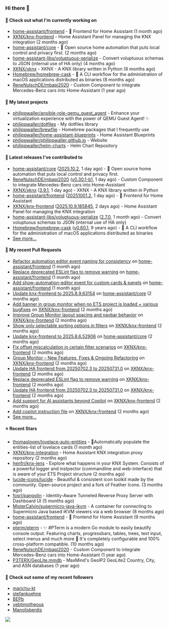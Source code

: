 ### Hi there 👋

#### 👷 Check out what I'm currently working on

- [home-assistant/frontend](https://github.com/home-assistant/frontend) - :lollipop: Frontend for Home Assistant (1 month ago)
- [XKNX/knx-frontend](https://github.com/XKNX/knx-frontend) - Home Assistant Panel for managing the KNX integration (2 months ago)
- [home-assistant/core](https://github.com/home-assistant/core) - :house_with_garden: Open source home automation that puts local control and privacy first. (2 months ago)
- [home-assistant-libs/voluptuous-serialize](https://github.com/home-assistant-libs/voluptuous-serialize) - Convert voluptuous schemas to JSON (internal use of HA only) (4 months ago)
- [XKNX/xknx](https://github.com/XKNX/xknx) - XKNX - A KNX library written in Python (8 months ago)
- [Homebrew/homebrew-cask](https://github.com/Homebrew/homebrew-cask) - 🍻 A CLI workflow for the administration of macOS applications distributed as binaries (8 months ago)
- [ReneNulschDE/mbapi2020](https://github.com/ReneNulschDE/mbapi2020) - Custom Component to integrate Mercedes-Benz cars into Home-Assistant (1 year ago)

#### 🌱 My latest projects

- [philippwaller/ansible-role-qemu_guest_agent](https://github.com/philippwaller/ansible-role-qemu_guest_agent) - Enhance your virtualization experience with the power of QEMU Guest Agent! ✨
- [philippwaller/dotfiles](https://github.com/philippwaller/dotfiles) - My dotfiles library
- [philippwaller/brewfile](https://github.com/philippwaller/brewfile) - Homebrew packages that I frequently use
- [philippwaller/home-assistant-blueprints](https://github.com/philippwaller/home-assistant-blueprints) - Home Assistant Blueprints
- [philippwaller/philippwaller.github.io](https://github.com/philippwaller/philippwaller.github.io) - Website
- [philippwaller/helm-charts](https://github.com/philippwaller/helm-charts) - Helm Chart Repository

#### 🔭 Latest releases I've contributed to

- [home-assistant/core](https://github.com/home-assistant/core) ([2025.10.2](https://github.com/home-assistant/core/releases/tag/2025.10.2), 1 day ago) - :house_with_garden: Open source home automation that puts local control and privacy first.
- [ReneNulschDE/mbapi2020](https://github.com/ReneNulschDE/mbapi2020) ([v0.30.1-b1](https://github.com/ReneNulschDE/mbapi2020/releases/tag/v0.30.1-b1), 1 day ago) - Custom Component to integrate Mercedes-Benz cars into Home-Assistant
- [XKNX/xknx](https://github.com/XKNX/xknx) ([3.9.1](https://github.com/XKNX/xknx/releases/tag/3.9.1), 1 day ago) - XKNX - A KNX library written in Python
- [home-assistant/frontend](https://github.com/home-assistant/frontend) ([20251001.2](https://github.com/home-assistant/frontend/releases/tag/20251001.2), 1 day ago) - :lollipop: Frontend for Home Assistant
- [XKNX/knx-frontend](https://github.com/XKNX/knx-frontend) ([2025.10.9.185845](https://github.com/XKNX/knx-frontend/releases/tag/2025.10.9.185845), 2 days ago) - Home Assistant Panel for managing the KNX integration
- [home-assistant-libs/voluptuous-serialize](https://github.com/home-assistant-libs/voluptuous-serialize) ([2.7.0](https://github.com/home-assistant-libs/voluptuous-serialize/releases/tag/2.7.0), 1 month ago) - Convert voluptuous schemas to JSON (internal use of HA only)
- [Homebrew/homebrew-cask](https://github.com/Homebrew/homebrew-cask) ([v0.60.1](https://github.com/Homebrew/homebrew-cask/releases/tag/v0.60.1), 9 years ago) - 🍻 A CLI workflow for the administration of macOS applications distributed as binaries
- [See more...](https://github.com/philippwaller/philippwaller/blob/main/releases.md)

#### 🔨 My recent Pull Requests

- [Refactor automation editor event naming for consistency](https://github.com/home-assistant/frontend/pull/26634) on [home-assistant/frontend](https://github.com/home-assistant/frontend) (1 month ago)
- [Replace deprecated ESLint flag to remove warning](https://github.com/home-assistant/frontend/pull/26630) on [home-assistant/frontend](https://github.com/home-assistant/frontend) (1 month ago)
- [Add show-automation-editor event for custom cards &amp; panels](https://github.com/home-assistant/frontend/pull/26613) on [home-assistant/frontend](https://github.com/home-assistant/frontend) (1 month ago)
- [Update knx-frontend to 2025.8.9.63154](https://github.com/home-assistant/core/pull/150323) on [home-assistant/core](https://github.com/home-assistant/core) (2 months ago)
- [Add banner in group monitor when no ETS project is loaded &#43; various bugfixes](https://github.com/XKNX/knx-frontend/pull/258) on [XKNX/knx-frontend](https://github.com/XKNX/knx-frontend) (2 months ago)
- [Improve Group Monitor layout spacing and navbar behavior](https://github.com/XKNX/knx-frontend/pull/257) on [XKNX/knx-frontend](https://github.com/XKNX/knx-frontend) (2 months ago)
- [Show only selectable sorting options in filters](https://github.com/XKNX/knx-frontend/pull/256) on [XKNX/knx-frontend](https://github.com/XKNX/knx-frontend) (2 months ago)
- [Update knx-frontend to 2025.8.6.52906](https://github.com/home-assistant/core/pull/150085) on [home-assistant/core](https://github.com/home-assistant/core) (2 months ago)
- [Fix offset miscalculation in certain filter scenarios](https://github.com/XKNX/knx-frontend/pull/255) on [XKNX/knx-frontend](https://github.com/XKNX/knx-frontend) (2 months ago)
- [Group Monitor – New Features, Fixes &amp; Ongoing Refactoring](https://github.com/XKNX/knx-frontend/pull/253) on [XKNX/knx-frontend](https://github.com/XKNX/knx-frontend) (2 months ago)
- [Update HA frontend from 20250702.3 to 20250731.0](https://github.com/XKNX/knx-frontend/pull/251) on [XKNX/knx-frontend](https://github.com/XKNX/knx-frontend) (2 months ago)
- [Replace deprecated ESLint flag to remove warning](https://github.com/XKNX/knx-frontend/pull/250) on [XKNX/knx-frontend](https://github.com/XKNX/knx-frontend) (2 months ago)
- [Update HA frontend from 20250702.3 to 20250731.0](https://github.com/XKNX/knx-frontend/pull/249) on [XKNX/knx-frontend](https://github.com/XKNX/knx-frontend) (2 months ago)
- [Add support for AI assistants beyond Copilot](https://github.com/XKNX/knx-frontend/pull/248) on [XKNX/knx-frontend](https://github.com/XKNX/knx-frontend) (2 months ago)
- [Add copilot instruction file](https://github.com/XKNX/knx-frontend/pull/247) on [XKNX/knx-frontend](https://github.com/XKNX/knx-frontend) (2 months ago)
- [See more...](https://github.com/philippwaller/philippwaller/blob/main/pull-requests.md)

#### ⭐ Recent Stars

- [thomasloven/lovelace-auto-entities](https://github.com/thomasloven/lovelace-auto-entities) - 🔹Automatically populate the entities-list of lovelace cards (1 month ago)
- [XKNX/knx-integration](https://github.com/XKNX/knx-integration) - Home Assistant KNX integration proxy repository (2 months ago)
- [henfri/knx-lens](https://github.com/henfri/knx-lens) - Explore what happens in your KNX System. Consists of a powerful logger and instpector (commandline and web-interface) that is aware of your ETS Project structure (2 months ago)
- [lucide-icons/lucide](https://github.com/lucide-icons/lucide) - Beautiful &amp; consistent icon toolkit made by the community. Open-source project and a fork of Feather Icons. (3 months ago)
- [fosrl/pangolin](https://github.com/fosrl/pangolin) - Identity-Aware Tunneled Reverse Proxy Server with Dashboard UI (5 months ago)
- [MisterCalvin/supermicro-java-ikvm](https://github.com/MisterCalvin/supermicro-java-ikvm) - A container for connecting to Supermicro Java based iKVM viewers via a web browser (8 months ago)
- [home-assistant/frontend](https://github.com/home-assistant/frontend) - :lollipop: Frontend for Home Assistant (9 months ago)
- [pterm/pterm](https://github.com/pterm/pterm) - ✨ #PTerm is a modern Go module to easily beautify console output. Featuring charts, progressbars, tables, trees, text input, select menus and much more 🚀 It&#39;s completely configurable and 100% cross-platform compatible. (10 months ago)
- [ReneNulschDE/mbapi2020](https://github.com/ReneNulschDE/mbapi2020) - Custom Component to integrate Mercedes-Benz cars into Home-Assistant (1 year ago)
- [P3TERX/GeoLite.mmdb](https://github.com/P3TERX/GeoLite.mmdb) - MaxMind&#39;s GeoIP2 GeoLite2 Country, City, and ASN databases (1 year ago)

#### 👯 Check out some of my recent followers

- [marichu-kt](https://github.com/marichu-kt)
- [stefankoehne](https://github.com/stefankoehne)
- [BEPb](https://github.com/BEPb)
- [yebtimotheous](https://github.com/yebtimotheous)
- [Manolisberdis](https://github.com/Manolisberdis)

![](https://hit.yhype.me/github/profile?user_id=1090452)
